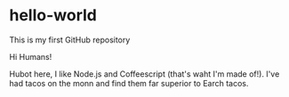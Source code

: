 # hello-world
This is my first GitHub repository


Hi Humans!

Hubot here, I like Node.js and Coffeescript (that's waht I'm made of!).
I've had tacos on the monn and find them far superior to Earch tacos.
